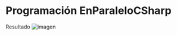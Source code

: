 # Programación EnParaleloCSharp

Resultado
![imagen](https://user-images.githubusercontent.com/49075053/90085719-48c5e280-dcde-11ea-9740-28479e62ed77.png)
